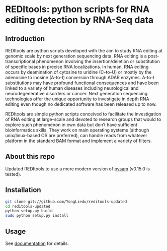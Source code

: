 # REDItools: python scripts for RNA editing detection by RNA-Seq data

## Introduction
REDItools are python scripts developed with the aim to study RNA editing at genomic scale
by next generation sequencing data. RNA editing is a post-transcriptional phenomenon
involving the insertion/deletion or substitution of specific bases in precise RNA localizations.
In human, RNA editing occurs by deamination of cytosine to uridine (C-to-U) or mostly by the
adenosine to inosine (A-to-I) conversion through ADAR enzymes. A-to-I substitutions may have
profound functional consequences and have been linked to a variety of human diseases including
neurological and neurodegenerative disorders or cancer. Next generation sequencing technologies
offer the unique opportunity to investigate in depth RNA editing even though no dedicated
software has been released up to now.

REDItools are simple python scripts conceived to facilitate the investigation of RNA editing
at large-scale and devoted to research groups that would to explore such phenomenon in own
data but don’t have sufficient bioinformatics skills.
They work on main operating systems (although unix/linux-based OS are preferred), can handle reads from whatever
platform in the standard BAM format and implement a variety of filters.

## About this repo
Updated  REDItools to use a more modern version of [pysam](https://github.com/pysam-developers/pysam) (v0.15.0 is tested).

## Installation
```bash
git clone git://github.com/YongLiedu/reditools-updated
cd reditools-updated
python setup.py build
sudo python setup.py install
```

## Usage
See [documentation](https://github.com/YongLiedu/reditools-updated/blob/master/REDItools_documentation.md) for details.
